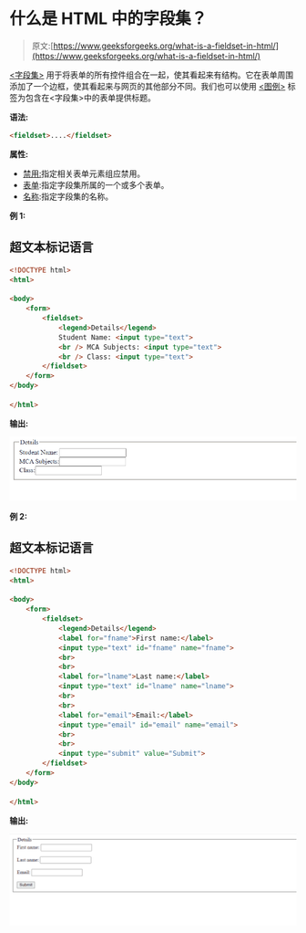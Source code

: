 # 什么是 HTML 中的字段集？

> 原文:[https://www.geeksforgeeks.org/what-is-a-fieldset-in-html/](https://www.geeksforgeeks.org/what-is-a-fieldset-in-html/)

[<字段集>](https://www.geeksforgeeks.org/html5-fieldset-tag/) 用于将表单的所有控件组合在一起，使其看起来有结构。它在表单周围添加了一个边框，使其看起来与网页的其他部分不同。我们也可以使用 [<图例>](https://www.geeksforgeeks.org/html-legend-tag/) 标签为包含在<字段集>中的表单提供标题。

**语法:**

```html
<fieldset>....</fieldset>
```

**属性:**

*   [禁用:](https://www.geeksforgeeks.org/html-disabled-attribute/)指定相关表单元素组应禁用。
*   [表单](https://www.geeksforgeeks.org/html-form-attribute/):指定字段集所属的一个或多个表单。
*   [名称](https://www.geeksforgeeks.org/html-name-attribute/):指定字段集的名称。

**例 1:**

## 超文本标记语言

```html
<!DOCTYPE html>
<html>

<body>
    <form>
        <fieldset>
            <legend>Details</legend> 
            Student Name: <input type="text">
            <br /> MCA Subjects: <input type="text">
            <br /> Class: <input type="text">
        </fieldset>
    </form>
</body>

</html>
```

**输出:**

![](img/01f070210f08472e591c685a4b43b31a.png)

**例 2:**

## 超文本标记语言

```html
<!DOCTYPE html>
<html>

<body>
    <form>
        <fieldset>
            <legend>Details</legend>
            <label for="fname">First name:</label>
            <input type="text" id="fname" name="fname">
            <br>
            <br>
            <label for="lname">Last name:</label>
            <input type="text" id="lname" name="lname">
            <br>
            <br>
            <label for="email">Email:</label>
            <input type="email" id="email" name="email">
            <br>
            <br>
            <input type="submit" value="Submit">
        </fieldset>
    </form>
</body>

</html>
```

**输出:**

![](img/4df4c6a99554e66baebbc97d60ec9465.png)